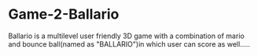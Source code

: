 # Game-2-Ballario
Ballario is a multilevel user friendly 3D game with a combination of mario and bounce ball(named as "BALLARIO")in which user can score as well.....
